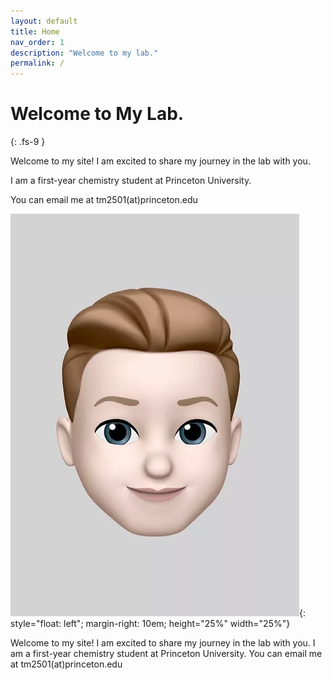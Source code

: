 ```yaml
---
layout: default
title: Home
nav_order: 1
description: "Welcome to my lab."
permalink: /
---
```


# Welcome to My Lab.
{: .fs-9 }

Welcome to my site! I am excited to share my journey in the lab with you.

I am a first-year chemistry student at Princeton University.

You can email me at tm2501(at)princeton.edu


![image](/assets/images/profile.webp){: style="float: left"; margin-right: 10em; height="25%" width="25%"}

Welcome to my site! I am excited to share my journey in the lab with you. I am a first-year chemistry student at Princeton University. You can email me at tm2501(at)princeton.edu


